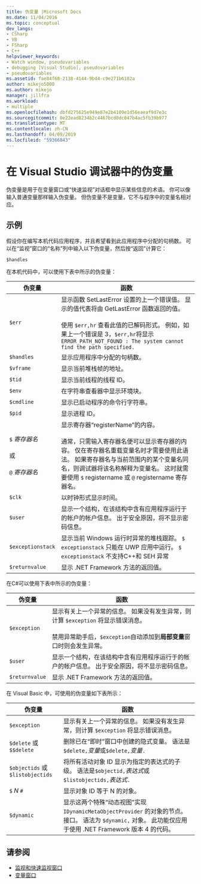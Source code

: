 ```yaml
---
title: 伪变量 |Microsoft Docs
ms.date: 11/04/2016
ms.topic: conceptual
dev_langs:
- CSharp
- VB
- FSharp
- C++
helpviewer_keywords:
- Watch window, pseudovariables
- debugging [Visual Studio], pseudovariables
- pseudovariables
ms.assetid: fae84f68-2138-4144-9bd4-c9e271b6182a
author: mikejo5000
ms.author: mikejo
manager: jillfra
ms.workload:
- multiple
ms.openlocfilehash: dbfd275625e949e87e2b4109e1d56eaeaf9d7e3c
ms.sourcegitcommit: 0e22ead8234b2c4467bcd0dc047b4ac5fb39b977
ms.translationtype: MT
ms.contentlocale: zh-CN
ms.lasthandoff: 04/09/2019
ms.locfileid: "59366843"
---
```

# <a name="pseudovariables-in-the-visual-studio-debugger"></a>在 Visual Studio 调试器中的伪变量
伪变量是用于在变量窗口或“快速监视”对话框中显示某些信息的术语。 你可以像输入普通变量那样输入伪变量。 但伪变量不是变量，它不与程序中的变量名相对应。

## <a name="example"></a>示例
 假设你在编写本机代码应用程序，并且希望看到此应用程序中分配的句柄数。 可以在“监视”窗口的“名称”列中输入以下伪变量，然后按“返回”计算它：

`$handles`

 在本机代码中，可以使用下表中所示的伪变量：

|伪变量|函数|
|--------------------|--------------|
|`$err`|显示函数 SetLastError 设置的上一个错误值。 显示的值代表将由 GetLastError 函数返回的值。<br /><br /> 使用 `$err,hr` 查看此值的已解码形式。 例如，如果上一个错误是 3，`$err,hr`将显示 `ERROR_PATH_NOT_FOUND : The system cannot find the path specified.`|
|`$handles`|显示应用程序中分配的句柄数。|
|`$vframe`|显示当前堆栈帧的地址。|
|`$tid`|显示当前线程的线程 ID。|
|`$env`|在字符串查看器中显示环境块。|
|`$cmdline`|显示已启动程序的命令行字符串。|
|`$pid`|显示进程 ID。|
|`$` *寄存器名*<br /><br /> 或<br /><br /> `@` *寄存器名*|显示寄存器“registerName”的内容。<br /><br /> 通常，只需输入寄存器名便可以显示寄存器的内容。 仅在寄存器名重载变量名时才需要使用此语法。 如果寄存器名与当前范围内的某个变量名同名，则调试器将该名称解释为变量名。 这时就需要使用 `$` registername 或 `@` registername 寄存器名。|
|`$clk`|以时钟形式显示时间。|
|`$user`|显示一个结构，在该结构中含有应用程序运行于的帐户的帐户信息。 出于安全原因，将不显示密码信息。|
|`$exceptionstack`|显示当前 Windows 运行时异常的堆栈跟踪。 `$ exceptionstack` 只能在 UWP 应用中运行。 `$ exceptionstack` 不支持C++和 SEH 异常|
|`$returnvalue`|显示 .NET Framework 方法的返回值。|

 在C#可以使用下表中所示的伪变量：

|伪变量|函数|
|--------------------|--------------|
|`$exception`|显示有关上一个异常的信息。 如果没有发生异常，则计算 `$exception` 将显示错误消息。<br /><br /> 禁用异常助手后，`$exception`自动添加到**局部变量**窗口时则会发生异常。|
|`$user`|显示一个结构，在该结构中含有应用程序运行于的帐户的帐户信息。 出于安全原因，将不显示密码信息。|
|`$returnvalue`|显示 .NET Framework 方法的返回值。|

 在 Visual Basic 中，可使用的伪变量如下表所示：

|伪变量|函数|
|--------------------|--------------|
|`$exception`|显示有关上一个异常的信息。 如果没有发生异常，则计算 `$exception` 将显示错误消息。|
|`$delete` 或 `$$delete`|删除已在“即时”窗口中创建的隐式变量。 语法是`$delete,`*变量*或`$delete,`*变量*`.`|
|`$objectids` 或 `$listobjectids`|将所有活动对象 ID 显示为指定的表达式的子级。 语法是`$objectid,`*表达式*或`$listobjectids,`*表达式*`.`|
|`$` *N* `#`|显示对象 ID 等于 N 的对象。|
|`$dynamic`|显示这两个特殊“动态视图”实现 `IDynamicMetaObjectProvider` 的对象的节点。 接口。 语法为 `$dynamic,` 对象。 此功能仅应用于使用 .NET Framework 版本 4 的代码。|

## <a name="see-also"></a>请参阅
- [监视和快速监视窗口](../debugger/watch-and-quickwatch-windows.md)
- [变量窗口](../debugger/debugger-windows.md)
